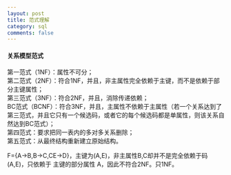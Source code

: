 ```yaml
---
layout: post
title: 范式理解
category: sql
comments: false
---
```

#### 关系模型范式

第一范式（1NF）：属性不可分；  
第二范式（2NF）：符合1NF，并且，非主属性完全依赖于主键，而不是依赖于部分主键属性；  
第三范式（3NF）：符合2NF，并且，消除传递依赖；  
BC范式（BCNF）：符合3NF，并且，主属性不依赖于主属性（若一个关系达到了第三范式，并且它只有一个候选码，或者它的每个候选码都是单属性，则该关系自然达到BC范式）；  
第四范式：要求把同一表内的多对多关系删除；  
第五范式：从最终结构重新建立原始结构。


F={A→B,B→C,CE→D}，主键为(A,E)，非主属性B,C却并不是完全依赖于码(A,E)，只依赖于 主键的部分属性 A，因此不符合2NF。只1NF。